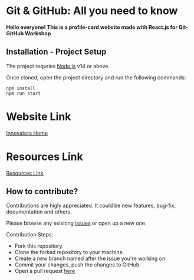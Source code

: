 
# Git & GitHub: All you need to know

**Hello everyone! This is a profile-card website made with React.js for Git-GitHub Workshop**
<br>

## Installation - Project Setup

The project requries [Node.js](https://nodejs.org/en/download/) v14 or above. 

Once cloned, open the project directory and run the following commands:

```
npm install
npm run start 
```

# Website Link
[Innovators Home](https://www.linkedin.com/company/innovators-home/)

# Resources Link
[Resources Link](https://sunset-agenda-480.notion.site/Exploring-Git-and-GitHub-46349a389070408ca9fa44279ec950b50)


## How to contribute?

Contributions are higly appreciated. It could be new features, bug-fix, documentation and others.

Please browse any exisiting [issues](https://github.com/Innovator-s-Home/git-github-workshops.git/issues) or open up a new one. 

Contribution Steps:

 - Fork this repository.
 - Clone the forked repository to your machine.
 - Create a new branch named after the issue you're working on.
 - Commit your changes, push the changes to GitHub.
 - Open a pull request [here](https://github.com/Innovator-s-Home/git-github-workshops.git/pulls)